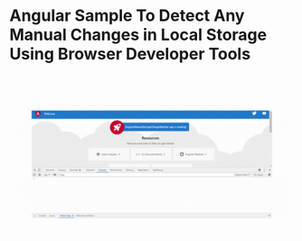 # Angular Sample To Detect Any Manual Changes in Local Storage Using Browser Developer Tools

![](https://github.com/Vetriselvan-NA/AngularManualStorageChangeWatcher/blob/main/TrackLocalStorageChange.gif)
